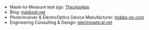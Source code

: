 + Made-to-Measure test jigs: [TheJigsApp](https://www.thejigsapp.com)
+ Blog: [maskset.net](https://www.maskset.net)
+ Photoreceiver & ElectroOptics Device Manufacturer: [hobbs-eo.com](https://hobbs-eo.com)
+ Engineering Consulting & Design: [electrooptical.net](https://electrooptical.net)

<!---
snhobbs/snhobbs is a ✨ special ✨ repository because its `README.md` (this file) appears on your GitHub profile.
You can click the Preview link to take a look at your changes.
--->

